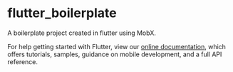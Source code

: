 # flutter_boilerplate

A boilerplate project created in flutter using MobX.

For help getting started with Flutter, view our
[online documentation](https://flutter.dev/docs), which offers tutorials,
samples, guidance on mobile development, and a full API reference.
